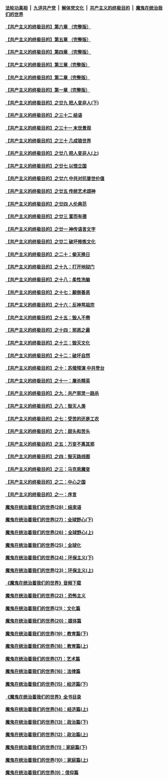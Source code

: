 ####  [法轮功真相](../../../../basic/blob/master/README.md?t=06060301) &nbsp;|&nbsp; [九评共产党](../../../../9ping.md/blob/master/README.md?t=06060301) &nbsp;|&nbsp; [解体党文化](../../../../jtdwh.md/blob/master/README.md?t=06060301)  &nbsp;|&nbsp; [共产主义的终极目的](../../../../gczydzjmd.md/blob/master/README.md?t=06060301) &nbsp;|&nbsp; [魔鬼在统治我们的世界](../../../../mgztzwmdsj.md/blob/master/README.md?t=06060301) 

#### [【共产主义的终极目的】第六章 （完整版）](../pages/nsc422/n11428913.md?t=06060301) 

#### [【共产主义的终极目的】第五章 （完整版）](../pages/nsc422/n11428912.md?t=06060301) 

#### [【共产主义的终极目的】第四章 （完整版）](../pages/nsc422/n11428907.md?t=06060301) 

#### [【共产主义的终极目的】第三章（完整版）](../pages/nsc422/n11428848.md?t=06060301) 

#### [【共产主义的终极目的】第二章（完整版）](../pages/nsc422/n11428831.md?t=06060301) 

#### [【共产主义的终极目的】第一章（完整版）](../pages/nsc422/n11417651.md?t=06060301) 

#### [【共产主义的终极目的】之廿九 把人变非人(下)](../pages/nsc422/n11344140.md?t=06060301) 

#### [【共产主义的终极目的】之三十二 结语](../pages/nsc422/n11360535.md?t=06060301) 

#### [【共产主义的终极目的】之三十一 末世景观](../pages/nsc422/n11351129.md?t=06060301) 

#### [【共产主义的终极目的】之三十 几成狼世界](../pages/nsc422/n11348280.md?t=06060301) 

#### [【共产主义的终极目的】之廿八 把人变非人(上)](../pages/nsc422/n11340492.md?t=06060301) 

#### [【共产主义的终极目的】之廿七 以恨立国](../pages/nsc422/n11336944.md?t=06060301) 

#### [【共产主义的终极目的】之廿六 中共对抗普世价值](../pages/nsc422/n11324785.md?t=06060301) 

#### [【共产主义的终极目的】之廿五 传统艺术颂神](../pages/nsc422/n11296396.md?t=06060301) 

#### [【共产主义的终极目的】之廿四 人伦典范](../pages/nsc422/n11296397.md?t=06060301) 

#### [【共产主义的终极目的】之廿三 富而有德](../pages/nsc422/n11283598.md?t=06060301) 

#### [【共产主义的终极目的】之廿一 神传语言文字](../pages/nsc422/n11263265.md?t=06060301) 

#### [【共产主义的终极目的】之廿二 破坏修炼文化](../pages/nsc422/n11245728.md?t=06060301) 

#### [【共产主义的终极目的】之二十：偷天换日](../pages/nsc422/n11238846.md?t=06060301) 

#### [【共产主义的终极目的】之十九：打开地狱门](../pages/nsc422/n11206376.md?t=06060301) 

#### [【共产主义的终极目的】之十八：柔性洗脑](../pages/nsc422/n11199994.md?t=06060301) 

#### [【共产主义的终极目的】之十七：颠倒善恶](../pages/nsc422/n11179782.md?t=06060301) 

#### [【共产主义的终极目的】之十六：反神骂祖宗](../pages/nsc422/n11166798.md?t=06060301) 

#### [【共产主义的终极目的】之十五：毁人不倦](../pages/nsc422/n11166792.md?t=06060301) 

#### [【共产主义的终极目的】之十四：邪恶之最](../pages/nsc422/n11150249.md?t=06060301) 

#### [【共产主义的终极目的】之十三：毁灭文化](../pages/nsc422/n11135227.md?t=06060301) 

#### [【共产主义的终极目的】之十二：破坏自然](../pages/nsc422/n11135214.md?t=06060301) 

#### [【共产主义的终极目的】之十：苏俄预演 中共登台](../pages/nsc422/n11118424.md?t=06060301) 

#### [【共产主义的终极目的】之十一：屠杀精英](../pages/nsc422/n11118442.md?t=06060301) 

#### [【共产主义的终极目的】之九：共产邪灵一路杀](../pages/nsc422/n11114139.md?t=06060301) 

#### [【共产主义的终极目的】之八：毁灭人类](../pages/nsc422/n11108503.md?t=06060301) 

#### [【共产主义的终极目的】之七：受苦的还是工农](../pages/nsc422/n11101809.md?t=06060301) 

#### [【共产主义的终极目的】之六：甜头和苦头](../pages/nsc422/n11096971.md?t=06060301) 

#### [【共产主义的终极目的】之五：万变不离其邪](../pages/nsc422/n11091285.md?t=06060301) 

#### [【共产主义的终极目的】之四：毁灭路线图](../pages/nsc422/n11086284.md?t=06060301) 

#### [【共产主义的终极目的】之三：马克思魔变](../pages/nsc422/n11061941.md?t=06060301) 

#### [【共产主义的终极目的】之二：中心之国](../pages/nsc422/n11047728.md?t=06060301) 

#### [【共产主义的终极目的】之一：序言](../pages/nsc422/n11086077.md?t=06060301) 

#### [魔鬼在统治着我们的世界(28)：结束语](../pages/nsc422/n10936246.md?t=06060301) 

#### [魔鬼在统治着我们的世界(27)：全球野心(下)](../pages/nsc422/n10928319.md?t=06060301) 

#### [魔鬼在统治着我们的世界(26)：全球野心(上)](../pages/nsc422/n10900318.md?t=06060301) 

#### [魔鬼在统治着我们的世界(25)：全球化](../pages/nsc422/n10788205.md?t=06060301) 

#### [魔鬼在统治着我们的世界(24)：环保主义(下)](../pages/nsc422/n10695307.md?t=06060301) 

#### [魔鬼在统治着我们的世界(23)：环保主义(上)](../pages/nsc422/n10688613.md?t=06060301) 

#### [《魔鬼在统治着我们的世界》音频下载](../pages/nsc422/n10635553.md?t=06060301) 

#### [魔鬼在统治着我们的世界(22)：恐怖主义](../pages/nsc422/n10614727.md?t=06060301) 

#### [魔鬼在统治着我们的世界(21)：文化篇](../pages/nsc422/n10597706.md?t=06060301) 

#### [魔鬼在统治着我们的世界(20)：媒体篇](../pages/nsc422/n10586579.md?t=06060301) 

#### [魔鬼在统治着我们的世界(19)：教育篇(下)](../pages/nsc422/n10564808.md?t=06060301) 

#### [魔鬼在统治着我们的世界(18)：教育篇(上)](../pages/nsc422/n10526970.md?t=06060301) 

#### [魔鬼在统治着我们的世界(17)：艺术篇](../pages/nsc422/n10499093.md?t=06060301) 

#### [魔鬼在统治着我们的世界(16)：法律篇](../pages/nsc422/n10485969.md?t=06060301) 

#### [魔鬼在统治着我们的世界(15)：经济篇(下)](../pages/nsc422/n10469975.md?t=06060301) 

#### [《魔鬼在统治着我们的世界》全书目录](../pages/nsc422/n10464261.md?t=06060301) 

#### [魔鬼在统治着我们的世界(14)：经济篇(上)](../pages/nsc422/n10457370.md?t=06060301) 

#### [魔鬼在统治着我们的世界(13)：政治篇(下)](../pages/nsc422/n10448270.md?t=06060301) 

#### [魔鬼在统治着我们的世界(12)：政治篇(上)](../pages/nsc422/n10444576.md?t=06060301) 

#### [魔鬼在统治着我们的世界(11)：家庭篇(下)](../pages/nsc422/n10440961.md?t=06060301) 

#### [魔鬼在统治着我们的世界(10)：家庭篇(上)](../pages/nsc422/n10435448.md?t=06060301) 

#### [魔鬼在统治着我们的世界(9)：信仰篇](../pages/nsc422/n10432159.md?t=06060301) 

